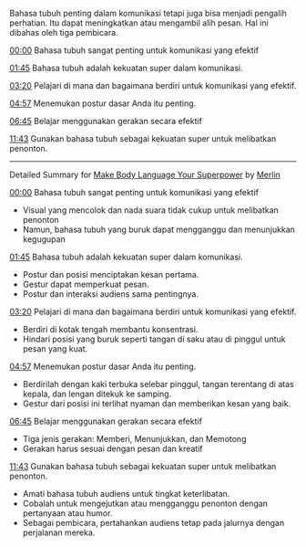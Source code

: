Bahasa tubuh penting dalam komunikasi tetapi juga bisa menjadi pengalih perhatian. Itu dapat meningkatkan atau mengambil alih pesan. Hal ini dibahas oleh tiga pembicara.

[00:00](https://www.youtube.com/watch?v=cFLjudWTuGQ&t=0) Bahasa tubuh sangat penting untuk komunikasi yang efektif

[01:45](https://www.youtube.com/watch?v=cFLjudWTuGQ&t=105) Bahasa tubuh adalah kekuatan super dalam komunikasi.

[03:20](https://www.youtube.com/watch?v=cFLjudWTuGQ&t=200) Pelajari di mana dan bagaimana berdiri untuk komunikasi yang efektif.

[04:57](https://www.youtube.com/watch?v=cFLjudWTuGQ&t=297) Menemukan postur dasar Anda itu penting.

[06:45](https://www.youtube.com/watch?v=cFLjudWTuGQ&t=405) Belajar menggunakan gerakan secara efektif

[11:43](https://www.youtube.com/watch?v=cFLjudWTuGQ&t=703) Gunakan bahasa tubuh sebagai kekuatan super untuk melibatkan penonton.

---------------------------------

Detailed Summary for [Make Body Language Your Superpower](https://www.youtube.com/watch?v=cFLjudWTuGQ) by [Merlin](https://merlin.foyer.work/)

[00:00](https://www.youtube.com/watch?v=cFLjudWTuGQ&t=0) Bahasa tubuh sangat penting untuk komunikasi yang efektif
- Visual yang mencolok dan nada suara tidak cukup untuk melibatkan penonton
- Namun, bahasa tubuh yang buruk dapat mengganggu dan menunjukkan kegugupan

[01:45](https://www.youtube.com/watch?v=cFLjudWTuGQ&t=105) Bahasa tubuh adalah kekuatan super dalam komunikasi.
- Postur dan posisi menciptakan kesan pertama.
- Gestur dapat memperkuat pesan.
- Postur dan interaksi audiens sama pentingnya.

[03:20](https://www.youtube.com/watch?v=cFLjudWTuGQ&t=200) Pelajari di mana dan bagaimana berdiri untuk komunikasi yang efektif.
- Berdiri di kotak tengah membantu konsentrasi.
- Hindari posisi yang buruk seperti tangan di saku atau di pinggul untuk pesan yang kuat.

[04:57](https://www.youtube.com/watch?v=cFLjudWTuGQ&t=297) Menemukan postur dasar Anda itu penting.
- Berdirilah dengan kaki terbuka selebar pinggul, tangan terentang di atas kepala, dan lengan ditekuk ke samping.
- Gestur dari posisi ini terlihat nyaman dan memberikan kesan yang baik.

[06:45](https://www.youtube.com/watch?v=cFLjudWTuGQ&t=405) Belajar menggunakan gerakan secara efektif
- Tiga jenis gerakan: Memberi, Menunjukkan, dan Memotong
- Gerakan harus sesuai dengan pesan dan kreatif

[11:43](https://www.youtube.com/watch?v=cFLjudWTuGQ&t=703) Gunakan bahasa tubuh sebagai kekuatan super untuk melibatkan penonton.
- Amati bahasa tubuh audiens untuk tingkat keterlibatan.
- Cobalah untuk mengejutkan atau mengganggu penonton dengan pertanyaan atau humor.
- Sebagai pembicara, pertahankan audiens tetap pada jalurnya dengan perjalanan mereka.